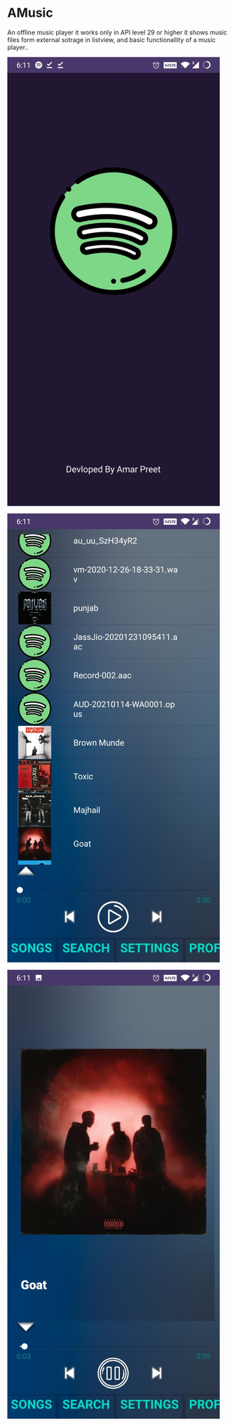 # AMusic
An offline music player
it works only in API level 29 or higher
it shows music files form external sotrage in listview, and basic functionallity of a music player..

![](images/splashss.jpg.jpeg)

![](images/ss.jpg.jpeg)

![](images/fragmentss.jpg.jpeg)
